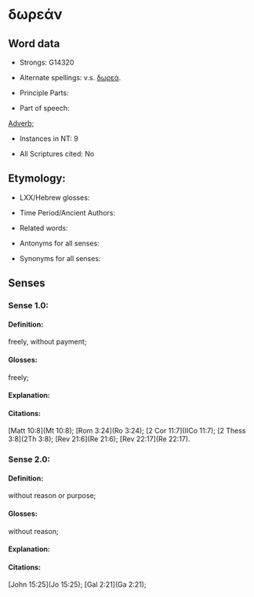 # δωρεάν

<!-- Status: S2=NeedsFinalCheck -->
<!-- Lexica used for edits:   -->

## Word data

* Strongs: G14320

* Alternate spellings: v.s. [δωρεά]().

* Principle Parts: 


* Part of speech: 

[Adverb](http://ugg.readthedocs.io/en/latest/adverb.html); 

* Instances in NT: 9

* All Scriptures cited: No

## Etymology: 


* LXX/Hebrew glosses: 


* Time Period/Ancient Authors: 


* Related words: 

* Antonyms for all senses:

* Synonyms for all senses: 


## Senses 

### Sense  1.0: 

#### Definition: 

freely, without payment;

#### Glosses:

freely;

#### Explanation: 

#### Citations: 

[Matt 10:8](Mt 10:8); [Rom 3:24](Ro 3:24); [2 Cor 11:7](IICo 11:7); [2 Thess 3:8](2Th 3:8); [Rev 21:6](Re 21:6); [Rev 22:17](Re 22:17).


### Sense  2.0: 

#### Definition: 

without reason or purpose;

#### Glosses:

without reason; 

#### Explanation: 

#### Citations:

[John 15:25](Jo 15:25); [Gal 2:21](Ga 2:21); 
